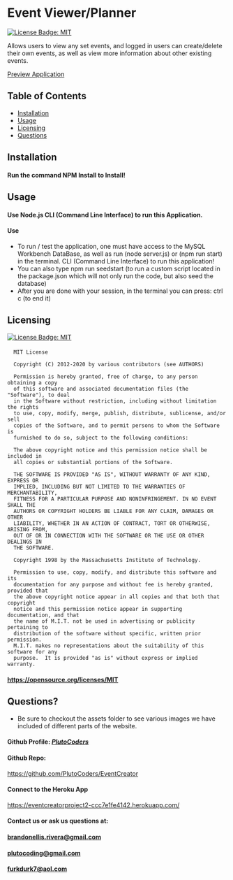 
  # Event Viewer/Planner

  [![License Badge: MIT](https://img.shields.io/badge/License-MIT-blue.svg)](https://opensource.org/licenses/MIT)

  Allows users to view any set events, and logged in users can create/delete their own events, as well as view more information about other existing events.

  [Preview Application](https://media.istockphoto.com/id/460423127/photo/tire-swing-hanging-from-tree-on-sunny-day.jpg?s=612x612&w=0&k=20&c=E3yxlF_IK2jj43JSN4M8NIyH3VW0kvtwzF0g59hrQSY=)

  ## Table of Contents  
  * [Installation](#installation)  
  * [Usage](#usage) 
  * [Licensing](#licensing)
  * [Questions](#questions)

  ## Installation
  #### Run the command NPM Install to Install!
  
  ## Usage
  #### Use Node.js CLI (Command Line Interface) to run this Application.

  #### Use 
  - To run / test the application, one must have access to the MySQL Workbench DataBase, as well as run (node server.js) or (npm run start) in the terminal. CLI (Command Line Interface) to run this application!
  - You can also type npm run seedstart (to run a custom script located in the package.json which will not only run the code, but also seed the database)
  - After you are done with your session, in the terminal you can press: ctrl c (to end it)


  ## Licensing
  [![License Badge: MIT](https://img.shields.io/badge/License-MIT-blue.svg)](https://opensource.org/licenses/MIT)
  #### 
      MIT License

      Copyright (C) 2012-2020 by various contributors (see AUTHORS)

      Permission is hereby granted, free of charge, to any person obtaining a copy
      of this software and associated documentation files (the "Software"), to deal
      in the Software without restriction, including without limitation the rights
      to use, copy, modify, merge, publish, distribute, sublicense, and/or sell
      copies of the Software, and to permit persons to whom the Software is
      furnished to do so, subject to the following conditions:

      The above copyright notice and this permission notice shall be included in
      all copies or substantial portions of the Software.

      THE SOFTWARE IS PROVIDED "AS IS", WITHOUT WARRANTY OF ANY KIND, EXPRESS OR
      IMPLIED, INCLUDING BUT NOT LIMITED TO THE WARRANTIES OF MERCHANTABILITY,
      FITNESS FOR A PARTICULAR PURPOSE AND NONINFRINGEMENT. IN NO EVENT SHALL THE
      AUTHORS OR COPYRIGHT HOLDERS BE LIABLE FOR ANY CLAIM, DAMAGES OR OTHER
      LIABILITY, WHETHER IN AN ACTION OF CONTRACT, TORT OR OTHERWISE, ARISING FROM,
      OUT OF OR IN CONNECTION WITH THE SOFTWARE OR THE USE OR OTHER DEALINGS IN
      THE SOFTWARE.
      
      Copyright 1998 by the Massachusetts Institute of Technology.

      Permission to use, copy, modify, and distribute this software and its
      documentation for any purpose and without fee is hereby granted, provided that
      the above copyright notice appear in all copies and that both that copyright
      notice and this permission notice appear in supporting documentation, and that
      the name of M.I.T. not be used in advertising or publicity pertaining to
      distribution of the software without specific, written prior permission.
      M.I.T. makes no representations about the suitability of this software for any
      purpose.  It is provided "as is" without express or implied warranty.
  
  #### https://opensource.org/licenses/MIT

  ## Questions?
  - Be sure to checkout the assets folder to see various images we have included of different parts of the website.
  
  #### Github Profile: [*PlutoCoders*](https://github.com/PlutoCoders)
  #### Github Repo: 
  https://github.com/PlutoCoders/EventCreator
  #### Connect to the Heroku App
  https://eventcreatorproject2-ccc7e1fe4142.herokuapp.com/

  #### Contact us or ask us questions at:
  #### [brandonellis.rivera@gmail.com](mailto:brandonellis.rivera@gmail.com)
  #### [plutocoding@gmail.com](mailto:plutocoding@gmail.com)
  #### [furkdurk7@aol.com](mailto:furkdurk7@aol.com)
  
  